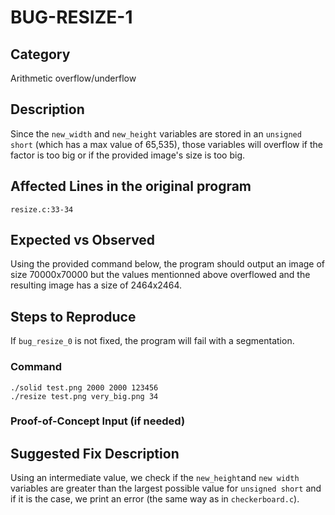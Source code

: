 # BUG-RESIZE-1
## Category
Arithmetic overflow/underflow

## Description
Since the `new_width` and `new_height` variables are stored in an `unsigned short` (which has a max value of 65,535), those variables will overflow if the factor is too big or if the provided image's size is too big.

## Affected Lines in the original program
`resize.c:33-34`

## Expected vs Observed
Using the provided command below, the program should output an image of size 70000x70000 but the values mentionned above overflowed and the resulting image has a size of 2464x2464. 

## Steps to Reproduce

If `bug_resize_0` is not fixed, the program will fail with a segmentation.

### Command
```
./solid test.png 2000 2000 123456
./resize test.png very_big.png 34 
```
### Proof-of-Concept Input (if needed)

## Suggested Fix Description
Using an intermediate value, we check if the `new_height`and `new width` variables are greater than the largest possible value for `unsigned short` and if it is the case, we print an error (the same way as in `checkerboard.c`).
